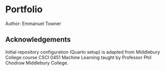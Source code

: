 # Portfolio

Author: Emmanuel Towner

## Acknowledgements

Initial repository configuration (Quarto setup) is adapted from Middlebury College course CSCI 0451 Machine Learning taught by Professor Phil Chodrow Middlebury College.
